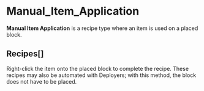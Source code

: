 # Manual_Item_Application

**Manual Item Application** is a recipe type where an item is used on a placed block.

## Recipes[]

Right-click the item onto the placed block to complete the recipe. These recipes may also be automated with Deployers; with this method, the block does not have to be placed.